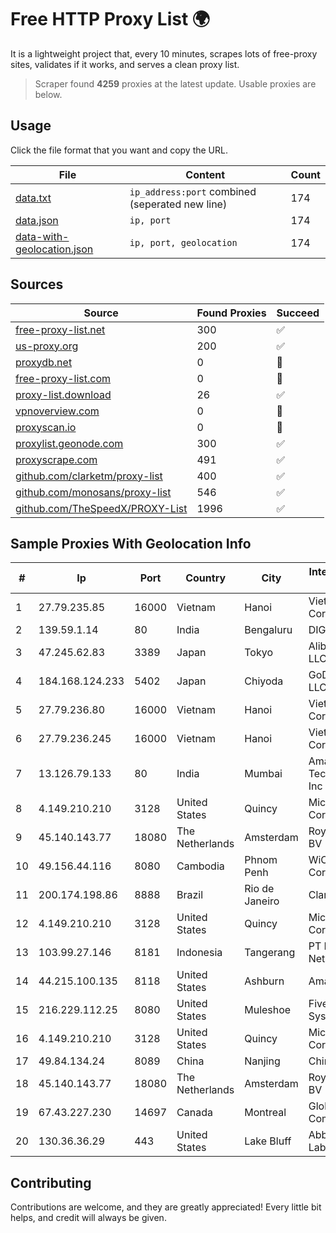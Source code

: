 
# Free HTTP Proxy List 🌍

It is a lightweight project that, every 10 minutes, scrapes lots of free-proxy sites, validates if it works, and serves a clean proxy list.


> Scraper found **4259** proxies at the latest update. Usable proxies are below.

## Usage

Click the file format that you want and copy the URL.


|File|Content|Count|
|----|-------|-----|
|[data.txt](https://raw.githubusercontent.com/themiralay/Proxy-List-World/master/data.txt)|`ip_address:port` combined (seperated new line)|174|
|[data.json](https://raw.githubusercontent.com/themiralay/Proxy-List-World/master/data.json)|`ip, port`|174|
|[data-with-geolocation.json](https://raw.githubusercontent.com/themiralay/Proxy-List-World/master/data-with-geolocation.json)|`ip, port, geolocation`|174|

## Sources

|Source|Found Proxies|Succeed|
|------|-------------|-------|
|[free-proxy-list.net](https://free-proxy-list.net)|300|✅|
|[us-proxy.org](https://www.us-proxy.org)|200|✅|
|[proxydb.net](http://proxydb.net)|0|🚫|
|[free-proxy-list.com](https://free-proxy-list.com/?page=&port=&type%5B%5D=http&type%5B%5D=https&up_time=0&search=Search)|0|🚫|
|[proxy-list.download](https://www.proxy-list.download/HTTP)|26|✅|
|[vpnoverview.com](https://vpnoverview.com/privacy/anonymous-browsing/free-proxy-servers)|0|🚫|
|[proxyscan.io](https://www.proxyscan.io)|0|🚫|
|[proxylist.geonode.com](https://proxylist.geonode.com/api/proxy-list?limit=300&page=1&sort_by=lastChecked&sort_type=desc&protocols=http,https)|300|✅|
|[proxyscrape.com](https://api.proxyscrape.com/v2/?request=displayproxies&protocol=http&timeout=10000&country=all&ssl=all&anonymity=all)|491|✅|
|[github.com/clarketm/proxy-list](https://raw.githubusercontent.com/clarketm/proxy-list/master/proxy-list-raw.txt)|400|✅|
|[github.com/monosans/proxy-list](https://raw.githubusercontent.com/monosans/proxy-list/main/proxies/http.txt)|546|✅|
|[github.com/TheSpeedX/PROXY-List](https://raw.githubusercontent.com/TheSpeedX/PROXY-List/master/http.txt)|1996|✅|


## Sample Proxies With Geolocation Info

|#|Ip|Port|Country|City|Internet Service Provider|
|-|--|----|-------|----|-------------------------|
|1|27.79.235.85|16000|Vietnam|Hanoi|Viettel Corporation|
|2|139.59.1.14|80|India|Bengaluru|DIGITALOCEAN|
|3|47.245.62.83|3389|Japan|Tokyo|Alibaba Cloud LLC|
|4|184.168.124.233|5402|Japan|Chiyoda|GoDaddy.com, LLC|
|5|27.79.236.80|16000|Vietnam|Hanoi|Viettel Corporation|
|6|27.79.236.245|16000|Vietnam|Hanoi|Viettel Corporation|
|7|13.126.79.133|80|India|Mumbai|Amazon Technologies Inc|
|8|4.149.210.210|3128|United States|Quincy|Microsoft Corporation|
|9|45.140.143.77|18080|The Netherlands|Amsterdam|RoyaleHosting BV|
|10|49.156.44.116|8080|Cambodia|Phnom Penh|WiCAM Corporation Ltd|
|11|200.174.198.86|8888|Brazil|Rio de Janeiro|Claro S.A|
|12|4.149.210.210|3128|United States|Quincy|Microsoft Corporation|
|13|103.99.27.146|8181|Indonesia|Tangerang|PT Lintas Network Solusi|
|14|44.215.100.135|8118|United States|Ashburn|Amazon.com|
|15|216.229.112.25|8080|United States|Muleshoe|Five Area Systems, LLC|
|16|4.149.210.210|3128|United States|Quincy|Microsoft Corporation|
|17|49.84.134.24|8089|China|Nanjing|China Telecom|
|18|45.140.143.77|18080|The Netherlands|Amsterdam|RoyaleHosting BV|
|19|67.43.227.230|14697|Canada|Montreal|GloboTech Communications|
|20|130.36.36.29|443|United States|Lake Bluff|Abbott Laboratories|



## Contributing

Contributions are welcome, and they are greatly appreciated! Every
little bit helps, and credit will always be given.

